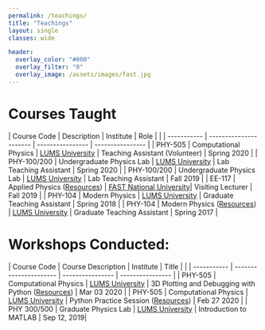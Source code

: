 ```yaml
---
permalink: /teachings/
title: "Teachings"
layout: single
classes: wide

header:
  overlay_color: "#000"
  overlay_filter: "0"
  overlay_image: /assets/images/fast.jpg
---
```


# Courses Taught

| Course Code | Description |    Institute   | Role | |
| ----------- | ----------------------    | ---------------- | ---------------- |
| PHY-505     | Computational Physics     | [LUMS University](https://lums.edu.pk) | Teaching Assistant (Volunteer) | Spring 2020 |
| PHY-100/200 | Undergraduate Physics Lab | [LUMS University](https://lums.edu.pk) | Lab Teaching Assistant | Spring 2020 |
| PHY-100/200 | Undergraduate Physics Lab | [LUMS University](https://lums.edu.pk) |  Lab Teaching Assistant | Fall 2019 |
| EE-117      | Applied Physics  ([Resources](/teachings/ee117))         | [FAST National University](http://lhr.nu.edu.pk/)| Visiting Lecturer    | Fall 2019 |
| PHY-104     | Modern Physics            | [LUMS University](https://lums.edu.pk) |  Graduate Teaching Assistant | Spring 2018 |
| PHY-104     | Modern Physics    ([Resources](https://www.physlab.org/modern-physics-2018/))        | [LUMS University](https://lums.edu.pk) |  Graduate Teaching Assistant | Spring 2017 |

# Workshops Conducted:

| Course Code | Course Description |    Institute   | Title | |
| ----------- | ----------------------    | ---------------- | ---------------- |
| PHY-505     | Computational Physics   | [LUMS University](https://lums.edu.pk) | 3D Plotting and Debugging with Python ([Resources](https://shiraz-ahmad.com/home/shiraz/github/about/assets/docs/13_3D_Plotting_and_Debugging.pdf)) | Mar 03 2020 |
| PHY-505     | Computational Physics     | [LUMS University](https://lums.edu.pk) | Python Practice Session ([Resources](https://shiraz-ahmad.com/home/shiraz/github/about/assets/docs/12_Practise_Session.pdf)) | Feb 27 2020 |
| PHY 300/500 | Graduate Physics Lab   | [LUMS University](https://lums.edu.pk) | Introduction to MATLAB |
Sep 12, 2019|
